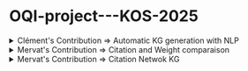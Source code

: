 # OQI-project---KOS-2025




<details>
<summary>
Clément's Contribution => Automatic KG generation with NLP
</summary>

## Automatic Knowledge Graph Generation with NLP and Ontology Alignment

This part of the project aims to generate a **Knowledge Graph (KG)** from a collection of quantum computing research paper abstracts. Using Natural Language Processing (NLP) and ontology alignment, we extract structured information in the form of (subject, predicate, object) triples and attempt to align them with a formal **Physics Ontology**. This explores the instanciation of the following research article : "**Generating knowledge graphs by employing NaturalLanguage Processing and Machine Learning techniques within the scholarly domain** " by Dessi and al (availaible in the directory /KG_generation_NLP).

---

### Work Accomplished

- **Entity Extraction**: Named Entity Recognition using SpaCy (`en_core_web_sm`) was successful in annotating abstracts with key entities.
- **Triple Extraction**: Dependency-based extraction of SVO (Subject-Verb-Object) triples worked as expected.
- **Ontology Loading**: The Physics ontology was successfully parsed using `rdflib` in RDF, OWL, and TTL formats.
- **Triple Mapping (Partially)**: Some triples were mapped to ontology terms using exact or partial string matching.

---

### Ontology Description

The physics ontology (`PhySci.ttl`, `physci.rdf`) is a semantic knowledge model of physical science concepts, including:

- **Classes**: `Quantum_Entanglement`, `Black_Hole`, `Quantum_State`, etc.
- **Properties**: `hasName`, `hasDescription`, `partOf`, etc.
- **Instances**: Named examples or cases of phenomena.

We use it to validate or enhance extracted triples. For example, if a triple `(entanglement, affect, state)` is extracted and the ontology has `entanglement` and `state` as classes, this triple gains semantic grounding.

---

### 📁 File Structure

| File / Folder                            | Description                                                        |
| ---------------------------------------- | ------------------------------------------------------------------ |
| `quantum_computing_subtree_papers.csv`   | Source dataset containing abstracts and metadata of papers         |
| `PhySci.ttl`, `physci.rdf`, `physci.owl` | Physics ontology provided in various serialization formats         |
| `[OQI]_Automatic_KG_gen_NLP.ipynb`       | Main notebook for entity/triple extraction and ontology mapping    |
| `Dessì et al. - 2021 - ... .pdf`         | Reference paper for the triple extraction and KG generation method |


---

### ⚙️ How to Run

#### Setup Environment
```bash
pip install pandas spacy rdflib
python -m spacy download en_core_web_sm
``` 
Run the notebook
Open and run [OQI]_Automatic_KG_gen_NLP.ipynb step-by-step.

It will :
-   Loads abstracts
-   Extracts triples
-   Loads the ontology
-   Maps extracted triples to ontology concepts
-   Saves results to CSV
-   Review enhanced_triples.csv. This file contains both raw and ontology-aligned triples.

### Limitations & Future Work
Due to time constraints, several key features of this project remain either partially implemented or left as future improvements. These include:

#### Concept-Based Triple Filtering
We initially attempted to filter and validate extracted triples against the concept lists provided in the paper metadata. However, this approach was unreliable due to:

Surface form mismatches (e.g., "quantum entanglement" vs. "entangled states"),

Synonyms and lexical variations not accounted for.
Future work could include string normalization or embedding-based matching to improve alignment.

#### Date Literal Conversion
Parsing of ontology data using RDFLib triggered repeated errors for non-ISO date formats like '01-07-2019'.
Although some formats were manually fixed or bypassed during parsing, the warnings persist and may affect downstream ontology operations.
Future work: implement a preprocessing step to normalize all date literals before ontology loading.

####  Triple–Ontology Mapping
Triple-to-ontology mapping was only partially realized:

Many triples extracted via NLP did not match ontology terms exactly.

The lack of semantic understanding in string comparison (e.g., "uses" vs. "applies") limited recall.
Future work could leverage:
-   Named entity linking (NEL),
-   Sentence embedding models (e.g., BERT, SBERT),
-   Ontology alignment libraries like LOV, ELK, or OntoPortal.


</details>

<details>
<summary>
Mervat's Contribution => Citation and Weight comparaison
</summary>

# Brief Overview

This part of the project tried to understand the links and trends between the number of citations and the number of papers (weights) for pairs of concepts, that are found in the same paper in a yealy manner.


---

# Work Accomplished

- **Analysis:** Construction of yearly concept co-occurrence graphs, calculation of citation-enriched edge lists, and extraction of metrics such as growth rates, newcomers, and productivity patterns.
- **Visualization:** Generation of figures illustrating key relationships (e.g., superlinear scaling between co-occurrence and citations), citations per article, and time evolution for selected concept pairs.

---

# Results (Key Findings)

- **Superlinear Scaling:** The number of citations for a concept pair increases slightly more than proportionally with the number of co-mentioning articles (slope ≈ 1.10 in log-log regression), indicating a superlinear relationship.
- **No Critical Mass Effect:** Average citations per article remain nearly constant regardless of the pair's total article count, suggesting increased total citations arise from accumulation rather than increased per-paper impact.
- **Growth & Emergence:** The pipeline identifies rapidly growing and "newcomer" concept pairs, highlighting emerging areas of research and shifts in topic prominence within the field.
- **Temporal Proximity:** The Adamic-Adar index enables tracking of how closely related two concepts become over time, providing insights into evolving topic relationships.

---

# Limitations & Future Work

- **API Constraints:** The OpenAlex API imposes rate limits, meaning full-scale data acquisition can be time-consuming, yet it is to have all the details of the dataset you work on to correctly produce the edges files.
- **Limited data:** The OpenAlex API request "counts_by_year", which gives the detailed citation number per year of a paper is limited as it only goes back to maximum 2013. Without it, the analysis wouldn't be correct, since only using the "final" citation count of a paper, wouldn't make us able to compare it fairly with the weight of a pair of concepts in 2010 and 2015 for instance, since the citation count would be from 2025.
- **Subset Analysis:** The current workflow is based on a subset (~26,000 papers); scaling up to the entire field will require a lot more run time.
- **Concept Hierarchy:** The analysis depends on the granularity and quality of the OpenAlex concept hierarchy; refining concept selection or integrating other ontologies could improve result as the current one's aren't always the soundest.
- **Further Metrics:** Future work may include more advanced network metrics, machine learning for trend prediction, or even analysis of triples instead of pairs.

---

# References & Acknowledgements

**Codebase Inspiration** based on the work of David Dosu from the Quantum Institute of CERN, and the work of Thomas Maillart and Thibault Chataing [wazaahhh/breakthroughs](https://github.com/wazaahhh/breakthroughs/).

---


</details>

<details>
<summary>
Mervat's Contribution => Citation Netwok KG
</summary>

# Brief Overview

This part of the project explores citation patterns in the domain of **quantum networks** by constructing yearly knowledge graphs where nodes represent papers and edges represent citations. The aim is to:

- Go beyond OpenAlex's `counts_by_year` (limited to post-2013) to track citations year by year using the actual citing paper's date.
- Use citation counts as a proxy for relevance and create weighted graphs where highly cited papers gain more importance.
- Analyze concept relationships by tracing citations between papers to infer semantic links and their evolution over time (e.g., using co-occurrence or the Jaccard index).

---

# Work Accomplished

- **Data Collection:** Retrieved papers related to the *quantum networks* focal concept and saved them in `quantum_networks_subtree_papers_dates.csv`.
- **Node Selection:** Selected a subset of **20–50 papers** based on title, date, and ID, stored in `nodes.csv`.
- **Graph Construction:**
  - Created `knowledge_graph.ttl` with up to 250 citations per paper, including their URLs.
  - Filtered to intra-pool citations (within the 20–50 selected papers) to create `filtered_citations.ttl`.
- **Visualization:**
  - Built citation graphs with papers as nodes and citations as directed edges.
  - Produced a time-based series of visualizations showing citation evolution (e.g., 1985 alone, then 1985–1995, etc.).
  - Saved outputs in `visualisation/` (for 20 papers) and `visualisation2/` (for 50 papers).
- **Concept Analysis:**  
  - Explored concept relationships via citation paths, including experiments with Jaccard index and co-occurrence metrics.
  - Generated cumulative scores for top concept pairs over time (`top_pairs_over_time.png`).

---

# Key Insights

- **Beyond API Limits:** OpenAlex's `counts_by_year` only goes back to 2013. By using citation metadata and publication dates, this approach allows reconstructing yearly citation graphs further into the past.
- **Citation Weighting:** Citations offer a useful proxy for a paper’s impact; using them as weights in the graph allows identifying key nodes (i.e., foundational papers).
- **Semantic Inference:** Citation links between concept-containing papers help infer evolving relationships between concepts (e.g., A cites B implies a link from concept_A to concept_B).

---

# Limitations & Future Work

- **API Constraints:** The OpenAlex API has rate and time window limitations, which makes large-scale or repeated queries time-consuming.
- **Citation Date Precision:** Using only total citation counts would misrepresent temporal dynamics. For accurate time-aware analysis, the citing paper's publication date is essential.
- **Subset-Based Analysis:** The current prototype works on a small subset (20–50 papers). Scaling to thousands will require optimized processing and storage.
- **Concept Hierarchy Limitations:** OpenAlex's concept ontology sometimes lacks granularity or coherence. Integrating alternative ontologies or manual curation might yield better concept pair tracking.


</details>

